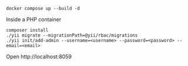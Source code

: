 `docker compose up --build -d`

Inside a PHP container

```
composer install
./yii migrate --migrationPath=@yii/rbac/migrations
./yii init/add-admin --username=<username> --password=<password> --email=<email>
```

Open http://localhost:8059
